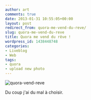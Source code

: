 ```yaml
---
author: art
comments: true
date: 2013-01-31 10:55:05+00:00
layout: post
redirect_from: quora-me-vend-du-reve/
slug: quora-me-vend-du-reve
title: Quora me vend du rêve !
wordpress_id: 1438448748
categories:
- Liveblog
- Web
tags:
- quora
- upload new photo
---
```


![quora-vend-reve](https://static.irz.fr/2013/01/quora-vend-reve.png)

Du coup j'ai du mal à choisir.
